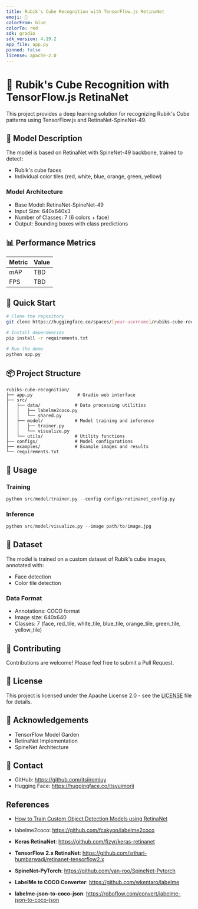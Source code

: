 ```yaml
---
title: Rubik's Cube Recognition with TensorFlow.js RetinaNet
emoji: 🎲
colorFrom: blue
colorTo: red
sdk: gradio
sdk_version: 4.19.2
app_file: app.py
pinned: false
license: apache-2.0
---
```


# 🎲 Rubik's Cube Recognition with TensorFlow.js RetinaNet

This project provides a deep learning solution for recognizing Rubik's Cube patterns using TensorFlow.js and RetinaNet-SpineNet-49.

## 🌟 Model Description

The model is based on RetinaNet with SpineNet-49 backbone, trained to detect:
- Rubik's cube faces
- Individual color tiles (red, white, blue, orange, green, yellow)

### Model Architecture
- Base Model: RetinaNet-SpineNet-49
- Input Size: 640x640x3
- Number of Classes: 7 (6 colors + face)
- Output: Bounding boxes with class predictions

## 📊 Performance Metrics

| Metric | Value |
|--------|-------|
| mAP    | TBD   |
| FPS    | TBD   |

## 🚀 Quick Start

```bash
# Clone the repository
git clone https://huggingface.co/spaces/[your-username]/rubiks-cube-recognition

# Install dependencies
pip install -r requirements.txt

# Run the demo
python app.py
```

## 📦 Project Structure

```
rubiks-cube-recognition/
├── app.py                 # Gradio web interface
├── src/
│   ├── data/             # Data processing utilities
│   │   ├── labelme2coco.py
│   │   └── shared.py
│   ├── model/            # Model training and inference
│   │   ├── trainer.py
│   │   └── visualize.py
│   └── utils/            # Utility functions
├── configs/              # Model configurations
├── examples/             # Example images and results
└── requirements.txt    
```

## 🔧 Usage

### Training

```python
python src/model/trainer.py --config configs/retinanet_config.py
```

### Inference

```python
python src/model/visualize.py --image path/to/image.jpg
```

## 📝 Dataset

The model is trained on a custom dataset of Rubik's cube images, annotated with:
- Face detection
- Color tile detection

### Data Format
- Annotations: COCO format
- Image size: 640x640
- Classes: 7 (face, red_tile, white_tile, blue_tile, orange_tile, green_tile, yellow_tile)

## 🤝 Contributing

Contributions are welcome! Please feel free to submit a Pull Request.

## 📄 License

This project is licensed under the Apache License 2.0 - see the [LICENSE](LICENSE) file for details.

## 🙏 Acknowledgements

- TensorFlow Model Garden
- RetinaNet Implementation
- SpineNet Architecture

## 📧 Contact

- GitHub: https://github.com/itsiiromiuy
- Hugging Face:  https://huggingface.co/itsyuimorii

## References

- [How to Train Custom Object Detection Models using RetinaNet](https://medium.com/@van.evanfebrianto/how-to-train-custom-object-detection-models-using-retinanet-aeed72f5d701)
- labelme2coco: https://github.com/fcakyon/labelme2coco
 
- **Keras RetinaNet**: https://github.com/fizyr/keras-retinanet
- **TensorFlow 2.x RetinaNet**: https://github.com/srihari-humbarwadi/retinanet-tensorflow2.x
- **SpineNet-PyTorch**: https://github.com/yan-roo/SpineNet-Pytorch

- **LabelMe to COCO Converter**: https://github.com/wkentaro/labelme
- **labelme-json-to-coco-json**: https://roboflow.com/convert/labelme-json-to-coco-json

 
 
